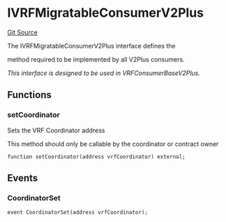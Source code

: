 # IVRFMigratableConsumerV2Plus
[Git Source](https://github.com//Team3dVidyaGames/Contracts/blob/587f423f64ab56a242c28dfa0c3602ff1cc24292/src/contracts/flattened/flattened_ChainlinkConsumer.sol)

The IVRFMigratableConsumerV2Plus interface defines the

method required to be implemented by all V2Plus consumers.

*This interface is designed to be used in VRFConsumerBaseV2Plus.*


## Functions
### setCoordinator

Sets the VRF Coordinator address

This method should only be callable by the coordinator or contract owner


```solidity
function setCoordinator(address vrfCoordinator) external;
```

## Events
### CoordinatorSet

```solidity
event CoordinatorSet(address vrfCoordinator);
```

